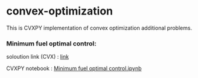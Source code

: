 # convex-optimization

This is CVXPY implementation of convex optimization additional problems.

### Minimum fuel optimal control:

soloution link (CVX) : [link](https://see.stanford.edu/materials/lsocoee364a/hw4sol.pdf)

CVXPY notebook : [Minimum fuel optimal control.ipynb](https://github.com/arminarj/convex-optimization-boyd/blob/master/Minimum%20fuel%20optimal%20control.ipynb)
